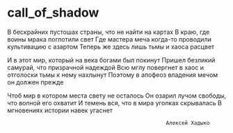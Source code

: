 # call_of_shadow
В бескрайних пустошах страны, что не найти на картах
В краю, где воины мрака поглотили свет
Где мастера меча когда-то проводили культивацию с азартом
Теперь же здесь лишь тьмы и хаоса расцвет

И в этот мир, который на века богами был покинут
Пришел безликий самурай, что призрачной надеждой
Всю мглу повергнет в хаос и отголоски тьмы к нему нахлынут
Поэтому в апофеоз владения мечом он должен прежде

Чтоб мир в котором места свету не осталось
Он озарил лучом свободы, что волной его охватит
И темень вся, что в мира уголках скрывалась
В мгновениях истории навек угаснет

                                                       Алексей Хадыко
